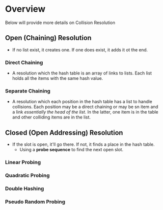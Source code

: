# Overview
Below will provide more details on Collision Resolution

## Open (Chaining) Resolution
- If no list exist, it creates one. If one does exist, it adds it ot the end.

### Direct Chaining
- A resolution which the hash table is an array of links to lists. Each list holds all the items with the same
hash value.

### Separate Chaining
- A resolution which each position in the hash table has a list to handle collisions. Each position may be a direct chaining or may be sn item and a link *essentially the head of the list*. In the latter, one item is in the table and other colliding items are in the list.

## Closed (Open Addressing) Resolution
- If the slot is open, it'll go there. If not, it finds a place in the hash table.
  - Using a **probe sequence** to find the next open slot.

### Linear Probing

### Quadratic Probing

### Double Hashing

### Pseudo Random Probing